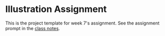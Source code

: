 # Illustration Assignment

This is the project template for week 7's assignment. See the assignment prompt in the [class notes](http://pucd2035-e-f15.github.io/class_notes/week_7/).
